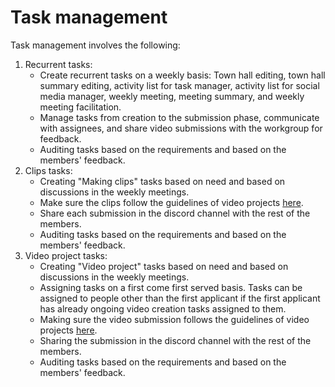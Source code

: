 # Task management

Task management involves the following:

1. Recurrent tasks:
   * Create recurrent tasks on a weekly basis: Town hall editing, town hall summary editing,  activity list for task manager, activity list for social media manager, weekly meeting, meeting summary, and weekly meeting facilitation.
   * Manage tasks from creation to the submission phase, communicate with assignees, and share video submissions with the workgroup for feedback.
   * Auditing tasks based on the requirements and based on the members' feedback.
2. Clips tasks:
   * Creating "Making clips" tasks based on need and based on discussions in the weekly meetings.
   * Make sure the clips follow the guidelines of video projects [here](../structure-and-governance/acceptance-criteria-for-projects.md).
   * Share each submission in the discord channel with the rest of the members.
   * Auditing tasks based on the requirements and based on the members' feedback.
3. Video project tasks:
   * Creating "Video project" tasks based on need and based on discussions in the weekly meetings.
   * Assigning tasks on a first come first served basis. Tasks can be assigned to people other than the first applicant if the first applicant has already ongoing video creation tasks assigned to them.
   * Making sure the video submission follows the guidelines of video projects [here](../structure-and-governance/acceptance-criteria-for-projects.md).
   * Sharing the submission in the discord channel with the rest of the members.
   * Auditing tasks based on the requirements and based on the members' feedback.

